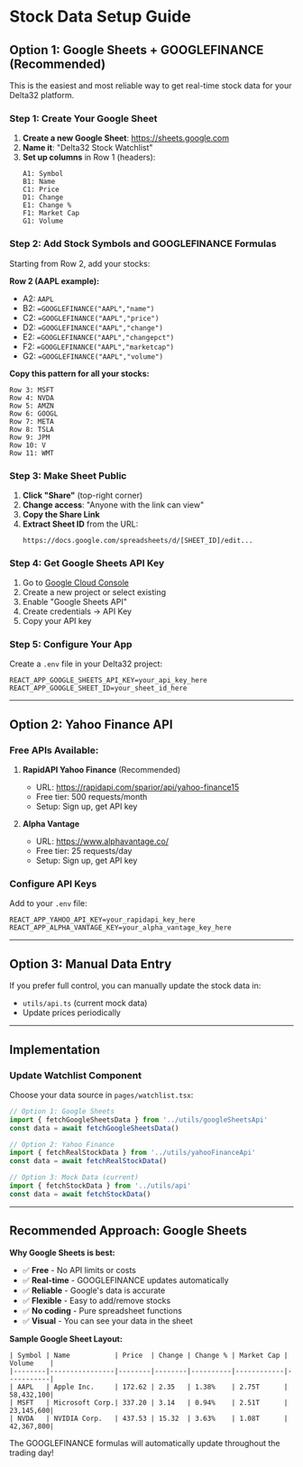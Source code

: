 # Stock Data Setup Guide

## Option 1: Google Sheets + GOOGLEFINANCE (Recommended)

This is the easiest and most reliable way to get real-time stock data for your Delta32 platform.

### Step 1: Create Your Google Sheet

1. **Create a new Google Sheet**: https://sheets.google.com
2. **Name it**: "Delta32 Stock Watchlist"
3. **Set up columns** in Row 1 (headers):
   ```
   A1: Symbol
   B1: Name  
   C1: Price
   D1: Change
   E1: Change %
   F1: Market Cap
   G1: Volume
   ```

### Step 2: Add Stock Symbols and GOOGLEFINANCE Formulas

Starting from Row 2, add your stocks:

**Row 2 (AAPL example):**
- A2: `AAPL`
- B2: `=GOOGLEFINANCE("AAPL","name")`
- C2: `=GOOGLEFINANCE("AAPL","price")`
- D2: `=GOOGLEFINANCE("AAPL","change")`
- E2: `=GOOGLEFINANCE("AAPL","changepct")`
- F2: `=GOOGLEFINANCE("AAPL","marketcap")`
- G2: `=GOOGLEFINANCE("AAPL","volume")`

**Copy this pattern for all your stocks:**
```
Row 3: MSFT
Row 4: NVDA  
Row 5: AMZN
Row 6: GOOGL
Row 7: META
Row 8: TSLA
Row 9: JPM
Row 10: V
Row 11: WMT
```

### Step 3: Make Sheet Public

1. **Click "Share"** (top-right corner)
2. **Change access**: "Anyone with the link can view"
3. **Copy the Share Link**
4. **Extract Sheet ID** from the URL:
   ```
   https://docs.google.com/spreadsheets/d/[SHEET_ID]/edit...
   ```

### Step 4: Get Google Sheets API Key

1. Go to [Google Cloud Console](https://console.cloud.google.com/)
2. Create a new project or select existing
3. Enable "Google Sheets API"
4. Create credentials → API Key
5. Copy your API key

### Step 5: Configure Your App

Create a `.env` file in your Delta32 project:
```env
REACT_APP_GOOGLE_SHEETS_API_KEY=your_api_key_here
REACT_APP_GOOGLE_SHEET_ID=your_sheet_id_here
```

---

## Option 2: Yahoo Finance API

### Free APIs Available:

1. **RapidAPI Yahoo Finance** (Recommended)
   - URL: https://rapidapi.com/sparior/api/yahoo-finance15
   - Free tier: 500 requests/month
   - Setup: Sign up, get API key

2. **Alpha Vantage** 
   - URL: https://www.alphavantage.co/
   - Free tier: 25 requests/day
   - Setup: Sign up, get API key

### Configure API Keys

Add to your `.env` file:
```env
REACT_APP_YAHOO_API_KEY=your_rapidapi_key_here
REACT_APP_ALPHA_VANTAGE_KEY=your_alpha_vantage_key_here
```

---

## Option 3: Manual Data Entry

If you prefer full control, you can manually update the stock data in:
- `utils/api.ts` (current mock data)
- Update prices periodically

---

## Implementation

### Update Watchlist Component

Choose your data source in `pages/watchlist.tsx`:

```typescript
// Option 1: Google Sheets
import { fetchGoogleSheetsData } from '../utils/googleSheetsApi'
const data = await fetchGoogleSheetsData()

// Option 2: Yahoo Finance
import { fetchRealStockData } from '../utils/yahooFinanceApi'  
const data = await fetchRealStockData()

// Option 3: Mock Data (current)
import { fetchStockData } from '../utils/api'
const data = await fetchStockData()
```

---

## Recommended Approach: Google Sheets

**Why Google Sheets is best:**
- ✅ **Free** - No API limits or costs
- ✅ **Real-time** - GOOGLEFINANCE updates automatically
- ✅ **Reliable** - Google's data is accurate
- ✅ **Flexible** - Easy to add/remove stocks
- ✅ **No coding** - Pure spreadsheet functions
- ✅ **Visual** - You can see your data in the sheet

**Sample Google Sheet Layout:**
```
| Symbol | Name           | Price  | Change | Change % | Market Cap | Volume    |
|--------|----------------|--------|--------|----------|------------|-----------|
| AAPL   | Apple Inc.     | 172.62 | 2.35   | 1.38%    | 2.75T      | 58,432,100|
| MSFT   | Microsoft Corp.| 337.20 | 3.14   | 0.94%    | 2.51T      | 23,145,600|
| NVDA   | NVIDIA Corp.   | 437.53 | 15.32  | 3.63%    | 1.08T      | 42,367,800|
```

The GOOGLEFINANCE formulas will automatically update throughout the trading day! 